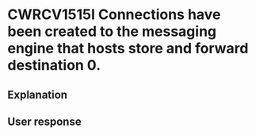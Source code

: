 # CWRCV1515I Connections have been created to the messaging engine that hosts store and forward destination 0.

## Explanation

## User response